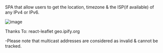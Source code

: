 SPA that allow users to get the location, timezone & the ISP(if available) of any IPv4 or IPv6.


![image](https://github.com/user-attachments/assets/4f6e857c-fa7f-4f5a-9ccf-8b378a7a1be6)


Thanks To:
react-leaflet
geo.ipify.org

-Please note that multicast addresses are considered as invalid & cannot be tracked.
